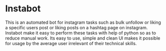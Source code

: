 # Instabot
 This is an automated bot for instagram tasks such as bulk unfollow or liking a specific users post or liking posts on a hashtag page on instagram. 
 Instabot make it easy to perform these tasks with help of python so as to reduce manual work. Its easy to use, simple and clean UI makes it possible for usage by the average user irrelevant of their technical skills.
 
 
